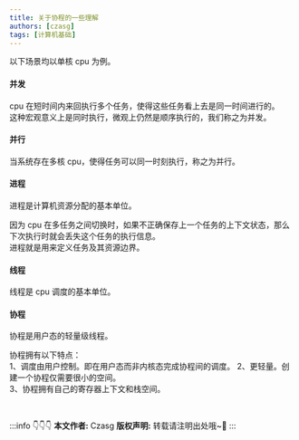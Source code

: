 ```yaml
---
title: 关于协程的一些理解
authors: [czasg]
tags: [计算机基础]
---
```



<!--truncate-->


以下场景均以单核 cpu 为例。

#### 并发
cpu 在短时间内来回执行多个任务，使得这些任务看上去是同一时间进行的。  
这种宏观意义上是同时执行，微观上仍然是顺序执行的，我们称之为并发。

#### 并行
当系统存在多核 cpu，使得任务可以同一时刻执行，称之为并行。

#### 进程
进程是计算机资源分配的基本单位。  

因为 cpu 在多任务之间切换时，如果不正确保存上一个任务的上下文状态，那么下次执行时就会丢失这个任务的执行信息。   
进程就是用来定义任务及其资源边界。

#### 线程
线程是 cpu 调度的基本单位。


#### 协程
协程是用户态的轻量级线程。

协程拥有以下特点：  
1、调度由用户控制。即在用户态而非内核态完成协程间的调度。 
2、更轻量。创建一个协程仅需要很小的空间。   
3、协程拥有自己的寄存器上下文和栈空间。   


<br/>

:::info 👇👇👇
**本文作者:** Czasg
**版权声明:** 转载请注明出处哦~👮‍
:::